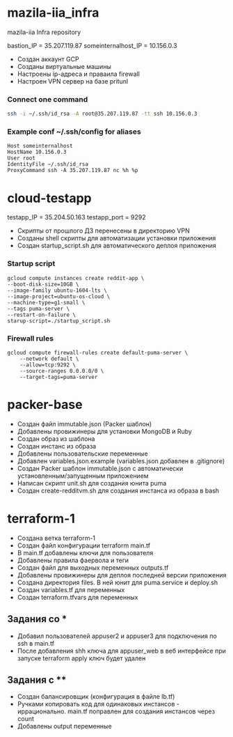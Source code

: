 # mazila-iia_infra
mazila-iia Infra repository

bastion_IP = 35.207.119.87
someinternalhost_IP = 10.156.0.3

+ Создан аккаунт GCP
+ Созданы виртуальные машины
+ Настроены ip-адреса и праваила firewall
+ Настроен VPN сервер на базе pritunl

### Connect one command

```bash
ssh -i ~/.ssh/id_rsa -A root@35.207.119.87 -tt ssh 10.156.0.3
```
### Example conf ~/.ssh/config for aliases

```
Host someinternalhost
HostName 10.156.0.3
User root
IdentityFile ~/.ssh/id_rsa
ProxyCommand ssh -A 35.207.119.87 nc %h %p
```

# cloud-testapp
testapp_IP = 35.204.50.163
testapp_port = 9292

+ Скрипты от прошлого ДЗ перенесены в директорию VPN
+ Созданы shell скрипты для автоматизации установки приложения
+ Создан startup_script.sh для автоматического деплоя приложения

### Startup script

```
gcloud compute instances create reddit-app \
--boot-disk-size=10GB \
--image-family ubuntu-1604-lts \
--image-project=ubuntu-os-cloud \
--machine-type=g1-small \
--tags puma-server \
--restart-on-failure \
starup-script=./startup_script.sh
```

### Firewall rules

```
gcloud compute firewall-rules create default-puma-server \
    --network default \
    --allow=tcp:9292 \
    --source-ranges 0.0.0.0/0 \
    --target-tags=puma-server
```

# packer-base

+ Создан файл immutable.json (Packer шаблон)
+ Добавлены провижинеры для установки MongoDB и Ruby
+ Создан образ из шаблона
+ Создан инстанс из образа
+ Добавлены пользовательские переменные
+ Добавлен variables.json.example (variables.json добавлен в .gitignore)
+ Создан Packer шаблон immutable.json с автоматически установленным/запущенным приложением
+ Написан скрипт unit.sh для создания юнита puma
+ Создан create-redditvm.sh для создания инстанса из образа в bash


# terraform-1

+ Создана ветка terraform-1
+ Создан файл конфигурации terraform main.tf
+ В main.tf добавлены ключи для пользователя
+ Добавлены правила фаервола и теги
+ Создан файл для выходных переменных outputs.tf
+ Добавлены провижинеры для деплоя последней версии приложения
+ Создана директория files. В ней юнит для puma.service и deploy.sh
+ Создан variables.tf для переменных
+ Создан terraform.tfvars для переменных

##  Задания со *

+ Добавил пользователей appuser2 и appuser3 для подключения по ssh в main.tf
+ После добавления shh ключа для appuser_web в веб интерфейсе при запуске terraform apply ключ будет удален

## Задания c **

+ Создан балансировщик (конфигурация в файле lb.tf)
+ Ручками копировать код для одинаковых инстансов - иррационально. main.tf поправлен для создания инстансов через count
+ Добавлены output переменные


